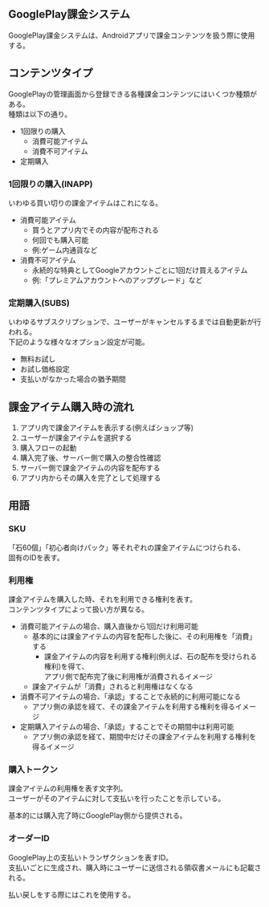 ## GooglePlay課金システム
GooglePlay課金システムは、Androidアプリで課金コンテンツを扱う際に使用する。  


## コンテンツタイプ
GooglePlayの管理画面から登録できる各種課金コンテンツにはいくつか種類がある。  
種類は以下の通り。

* 1回限りの購入
  - 消費可能アイテム
  - 消費不可アイテム
* 定期購入

### 1回限りの購入(INAPP)
いわゆる買い切りの課金アイテムはこれになる。  

* 消費可能アイテム
  - 買うとアプリ内でその内容が配布される
  - 何回でも購入可能
  - 例:ゲーム内通貨など
* 消費不可アイテム
  - 永続的な特典としてGoogleアカウントごとに1回だけ買えるアイテム
  - 例:「プレミアムアカウントへのアップグレード」など

### 定期購入(SUBS)
いわゆるサブスクリプションで、ユーザーがキャンセルするまでは自動更新が行われる。  
下記のような様々なオプション設定が可能。

* 無料お試し
* お試し価格設定
* 支払いがなかった場合の猶予期間

## 課金アイテム購入時の流れ
1. アプリ内で課金アイテムを表示する(例えばショップ等)
2. ユーザーが課金アイテムを選択する
3. 購入フローの起動
4. 購入完了後、サーバー側で購入の整合性確認
5. サーバー側で課金アイテムの内容を配布する
6. アプリ内からその購入を完了として処理する


## 用語
### SKU
「石60個」「初心者向けパック」等それぞれの課金アイテムにつけられる、  
固有のIDを表す。

### 利用権
課金アイテムを購入した時、それを利用できる権利を表す。  
コンテンツタイプによって扱い方が異なる。

* 消費可能アイテムの場合、購入直後から1回だけ利用可能
  - 基本的には課金アイテムの内容を配布した後に、その利用権を「消費」する
    - 課金アイテムの内容を利用する権利(例えば、石の配布を受けられる権利)を得て、  
      アプリ側で配布完了後に利用権が消費されるイメージ
  - 課金アイテムが「消費」されると利用権はなくなる
* 消費不可アイテムの場合、「承認」することで永続的に利用可能になる
  - アプリ側の承認を経て、その課金アイテムを利用する権利を得るイメージ
* 定期購入アイテムの場合、「承認」することでその期間中は利用可能
  - アプリ側の承認を経て、期間中だけその課金アイテムを利用する権利を得るイメージ

### 購入トークン
課金アイテムの利用権を表す文字列。  
ユーザーがそのアイテムに対して支払いを行ったことを示している。

基本的には購入完了時にGooglePlay側から提供される。

### オーダーID
GooglePlay上の支払いトランザクションを表すID。  
支払いごとに生成され、購入時にユーザーに送信される領収書メールにも記載される。

払い戻しをする際にはこれを使用する。